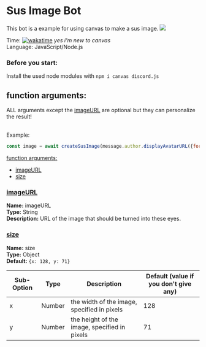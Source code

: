 # Sus Image Bot
This bot is a example for using canvas to make a sus image.
![](https://cdn.discordapp.com/attachments/885884843374809118/965735161452974120/sus.png)

Time: [![wakatime](https://wakatime.com/badge/user/6dcad35f-5e14-44f1-8e50-62062cfd7011/project/1e761a71-9bd9-4f0c-b9db-34c9c1dda71f.svg)](https://wakatime.com/@Funty) *yes i'm new to canvas*  
Language: JavaScript/Node.js

### Before you start:
Install the used node modules with `npm i canvas discord.js`

## function arguments:
ALL arguments except the [imageURL](#imageURL) are optional but they can personalize the result!<br><br>

Example:  
```js
const image = await createSusImage(message.author.displayAvatarURL({format: 'png'}), size = {x: 128, y: 71});
```

[function arguments:](#function-arguments)
  * [imageURL](#imageURL)
  * [size](#size)

### <ins>imageURL</ins>
**Name:** imageURL<br>
**Type:** String<br>
**Description:** URL of the image that should be turned into these eyes.

### <ins>size</ins>
**Name:** size<br>
**Type:** Object<br>
**Default:** ``{x: 128, y: 71}``

| Sub-Option | Type   | Description                                  | Default (value if you don't give any) |
| ---------- | ------ | -------------------------------------------- | ------------------------------------- |
| x          | Number | the width of the image, specified in pixels  | 128                                   |
| y          | Number | the height of the image, specified in pixels | 71                                    |